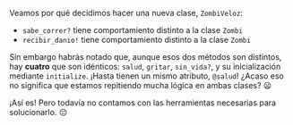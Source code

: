 Veamos por qué decidimos hacer una nueva clase, `ZombiVeloz`:

* `sabe_correr?` tiene comportamiento distinto a la clase `Zombi`
* `recibir_danio!` tiene comportamiento distinto a la clase `Zombi`

Sin embargo habrás notado que, aunque esos dos métodos son distintos, hay **cuatro** que son idénticos: `salud`, `gritar`, `sin_vida?`, y su inicialización mediante `initialize`. ¡Hasta tienen un mismo atributo, `@salud`! ¿Acaso eso no significa que estamos repitiendo mucha lógica en ambas clases? :frowning:

¡Así es! Pero todavía no contamos con las herramientas necesarias para solucionarlo. :pensive: 